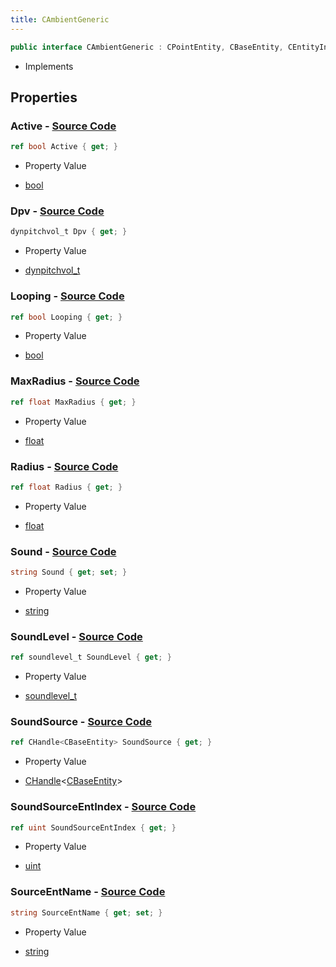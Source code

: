 ```yaml
---
title: CAmbientGeneric
---
```


```csharp
public interface CAmbientGeneric : CPointEntity, CBaseEntity, CEntityInstance, ISchemaClass<CEntityInstance>, ISchemaClass<CBaseEntity>, ISchemaClass<CPointEntity>, ISchemaClass<CAmbientGeneric>, ISchemaField, ISchemaClass, INativeHandle
```

- Implements

## Properties

### **Active** - [Source Code](https://github.com/swiftly-solution/swiftlys2/blob/main/managed/src/SwiftlyS2.Generated/Schemas/Interfaces/CAmbientGeneric.cs#L24)

```csharp
ref bool Active { get; }
```

- Property Value

- [bool](https://learn.microsoft.com/dotnet/api/system.boolean)

### **Dpv** - [Source Code](https://github.com/swiftly-solution/swiftlys2/blob/main/managed/src/SwiftlyS2.Generated/Schemas/Interfaces/CAmbientGeneric.cs#L22)

```csharp
dynpitchvol_t Dpv { get; }
```

- Property Value

- [dynpitchvol_t](/docs/api/shared/schemadefinitions/dynpitchvol_t)

### **Looping** - [Source Code](https://github.com/swiftly-solution/swiftlys2/blob/main/managed/src/SwiftlyS2.Generated/Schemas/Interfaces/CAmbientGeneric.cs#L26)

```csharp
ref bool Looping { get; }
```

- Property Value

- [bool](https://learn.microsoft.com/dotnet/api/system.boolean)

### **MaxRadius** - [Source Code](https://github.com/swiftly-solution/swiftlys2/blob/main/managed/src/SwiftlyS2.Generated/Schemas/Interfaces/CAmbientGeneric.cs#L18)

```csharp
ref float MaxRadius { get; }
```

- Property Value

- [float](https://learn.microsoft.com/dotnet/api/system.single)

### **Radius** - [Source Code](https://github.com/swiftly-solution/swiftlys2/blob/main/managed/src/SwiftlyS2.Generated/Schemas/Interfaces/CAmbientGeneric.cs#L16)

```csharp
ref float Radius { get; }
```

- Property Value

- [float](https://learn.microsoft.com/dotnet/api/system.single)

### **Sound** - [Source Code](https://github.com/swiftly-solution/swiftlys2/blob/main/managed/src/SwiftlyS2.Generated/Schemas/Interfaces/CAmbientGeneric.cs#L28)

```csharp
string Sound { get; set; }
```

- Property Value

- [string](https://learn.microsoft.com/dotnet/api/system.string)

### **SoundLevel** - [Source Code](https://github.com/swiftly-solution/swiftlys2/blob/main/managed/src/SwiftlyS2.Generated/Schemas/Interfaces/CAmbientGeneric.cs#L20)

```csharp
ref soundlevel_t SoundLevel { get; }
```

- Property Value

- [soundlevel_t](/docs/api/shared/schemadefinitions/soundlevel_t)

### **SoundSource** - [Source Code](https://github.com/swiftly-solution/swiftlys2/blob/main/managed/src/SwiftlyS2.Generated/Schemas/Interfaces/CAmbientGeneric.cs#L32)

```csharp
ref CHandle<CBaseEntity> SoundSource { get; }
```

- Property Value

- [CHandle](/docs/api/shared/natives/chandle-1)<[CBaseEntity](/docs/api/shared/schemadefinitions/cbaseentity)>

### **SoundSourceEntIndex** - [Source Code](https://github.com/swiftly-solution/swiftlys2/blob/main/managed/src/SwiftlyS2.Generated/Schemas/Interfaces/CAmbientGeneric.cs#L34)

```csharp
ref uint SoundSourceEntIndex { get; }
```

- Property Value

- [uint](https://learn.microsoft.com/dotnet/api/system.uint32)

### **SourceEntName** - [Source Code](https://github.com/swiftly-solution/swiftlys2/blob/main/managed/src/SwiftlyS2.Generated/Schemas/Interfaces/CAmbientGeneric.cs#L30)

```csharp
string SourceEntName { get; set; }
```

- Property Value

- [string](https://learn.microsoft.com/dotnet/api/system.string)

